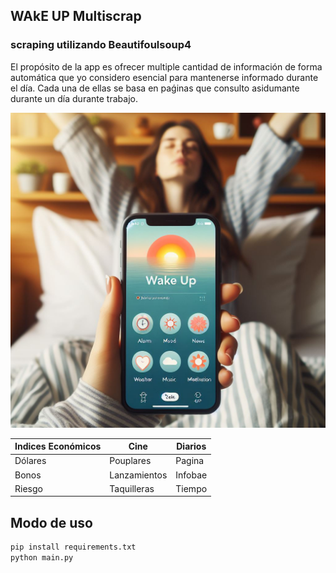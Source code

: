 ## WAkE UP Multiscrap

### scraping utilizando Beautifoulsoup4

El propósito de la app es ofrecer multiple cantidad de información de forma
automática que yo considero esencial para mantenerse informado durante el día.
Cada una de ellas se basa en paǵinas que consulto asidumante durante un día durante
trabajo.

![Wake Up app](wakeup.jpg)

| Indices Económicos| Cine         | Diarios      |
|-------------------|--------------|--------------|
| Dólares           | Pouplares    | Pagina       |
| Bonos             | Lanzamientos | Infobae      |
| Riesgo            | Taquilleras  | Tiempo       |

## Modo de uso

```bash
pip install requirements.txt
python main.py

